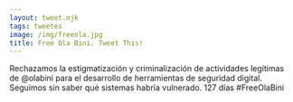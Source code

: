 ```yaml
---
layout: tweet.njk
tags: tweetes
image: /img/freeola.jpg
title: Free Ola Bini. Tweet This!
---
```

Rechazamos la estigmatización y criminalización de actividades legítimas de @olabini para el desarrollo de herramientas de seguridad digital. Seguimos sin saber qué sistemas habría vulnerado. 127 días #FreeOlaBini
